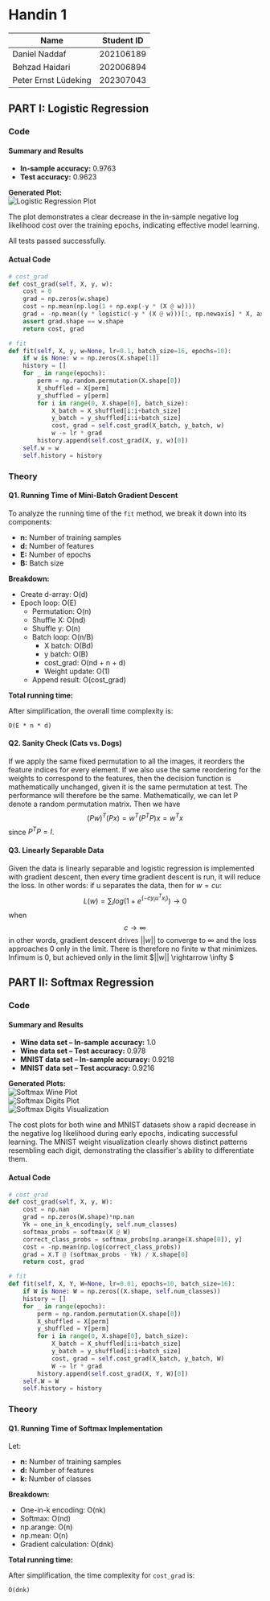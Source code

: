 # Handin 1

| Name                 | Student ID |
| -------------------- | ---------- |
| Daniel Naddaf        | 202106189  |
| Behzad Haidari       | 202006894  |
| Peter Ernst Lüdeking | 202307043  |

## PART I: Logistic Regression

### Code

#### Summary and Results

- **In-sample accuracy:** 0.9763
- **Test accuracy:** 0.9623

**Generated Plot:**  
![Logistic Regression Plot](logistic_plot.png)

The plot demonstrates a clear decrease in the in-sample negative log likelihood cost over the training epochs, indicating effective model learning.

All tests passed successfully.

#### Actual Code

```python
# cost_grad
def cost_grad(self, X, y, w):
    cost = 0
    grad = np.zeros(w.shape)
    cost = np.mean(np.log(1 + np.exp(-y * (X @ w))))
    grad = -np.mean((y * logistic(-y * (X @ w)))[:, np.newaxis] * X, axis=0)
    assert grad.shape == w.shape
    return cost, grad

# fit
def fit(self, X, y, w=None, lr=0.1, batch_size=16, epochs=10):
    if w is None: w = np.zeros(X.shape[1])
    history = []
    for _ in range(epochs):
        perm = np.random.permutation(X.shape[0])
        X_shuffled = X[perm]
        y_shuffled = y[perm]
        for i in range(0, X.shape[0], batch_size):
            X_batch = X_shuffled[i:i+batch_size]
            y_batch = y_shuffled[i:i+batch_size]
            cost, grad = self.cost_grad(X_batch, y_batch, w)
            w -= lr * grad
        history.append(self.cost_grad(X, y, w)[0])
    self.w = w
    self.history = history
```

### Theory

#### Q1. Running Time of Mini-Batch Gradient Descent

To analyze the running time of the `fit` method, we break it down into its components:

- **n:** Number of training samples
- **d:** Number of features
- **E:** Number of epochs
- **B:** Batch size

**Breakdown:**

- Create d-array: O(d)
- Epoch loop: O(E)
  - Permutation: O(n)
  - Shuffle X: O(nd)
  - Shuffle y: O(n)
  - Batch loop: O(n/B)
    - X batch: O(Bd)
    - y batch: O(B)
    - cost_grad: O(nd + n + d)
    - Weight update: O(1)
  - Append result: O(cost_grad)

**Total running time:**

After simplification, the overall time complexity is:

```
O(E * n * d)
```

#### Q2. Sanity Check (Cats vs. Dogs)

If we apply the same fixed permutation to all the images, it reorders the feature indices for every element. If we also use the same reordering for the weights to correspond to the features, then the decision function is mathematically unchanged, given it is the same permutation at test. The performance will therefore be the same.
Mathematically, we can let P denote a random permutation matrix. Then we have $$ (Pw)^T (Px) = w^T(P^TP)x = w^Tx $$ since $P^TP = I$.

#### Q3. Linearly Separable Data

Given the data is linearly separable and logistic regression is implemented with gradient descent, then every time gradient descent is run, it will reduce the loss. In other words: if u separates the data, then for $w = cu$:
$$ L(w) = \sum_i log(1+e^{(-c y_i u^T x_i)}) \rightarrow 0 $$ when $$ c \rightarrow \infty $$
in other words, gradient descent drives $||w||$ to converge to $\infty$ and the loss approaches 0 only in the limit. There is therefore no finite w that minimizes. Infimum is 0, but achieved only in the limit $||w|| \rightarrow \infty $

## PART II: Softmax Regression

### Code

#### Summary and Results

- **Wine data set – In-sample accuracy:** 1.0
- **Wine data set – Test accuracy:** 0.978
- **MNIST data set – In-sample accuracy:** 0.9218
- **MNIST data set – Test accuracy:** 0.9216

**Generated Plots:**  
![Softmax Wine Plot](softmax_wine.png)  
![Softmax Digits Plot](softmax_digits.png)  
![Softmax Digits Visualization](softmax_visualization.png)

The cost plots for both wine and MNIST datasets show a rapid decrease in the negative log likelihood during early epochs, indicating successful learning. The MNIST weight visualization clearly shows distinct patterns resembling each digit, demonstrating the classifier's ability to differentiate them.

#### Actual Code

```python
# cost_grad
def cost_grad(self, X, y, W):
    cost = np.nan
    grad = np.zeros(W.shape)*np.nan
    Yk = one_in_k_encoding(y, self.num_classes)
    softmax_probs = softmax(X @ W)
    correct_class_probs = softmax_probs[np.arange(X.shape[0]), y]
    cost = -np.mean(np.log(correct_class_probs))
    grad = X.T @ (softmax_probs - Yk) / X.shape[0]
    return cost, grad

# fit
def fit(self, X, Y, W=None, lr=0.01, epochs=10, batch_size=16):
    if W is None: W = np.zeros((X.shape, self.num_classes))
    history = []
    for _ in range(epochs):
        perm = np.random.permutation(X.shape[0])
        X_shuffled = X[perm]
        y_shuffled = Y[perm]
        for i in range(0, X.shape[0], batch_size):
            X_batch = X_shuffled[i:i+batch_size]
            y_batch = y_shuffled[i:i+batch_size]
            cost, grad = self.cost_grad(X_batch, y_batch, W)
            W -= lr * grad
        history.append(self.cost_grad(X, Y, W)[0])
    self.W = W
    self.history = history
```

### Theory

#### Q1. Running Time of Softmax Implementation

Let:

- **n:** Number of training samples
- **d:** Number of features
- **k:** Number of classes

**Breakdown:**

- One-in-k encoding: O(nk)
- Softmax: O(nd)
- np.arange: O(n)
- np.mean: O(n)
- Gradient calculation: O(dnk)

**Total running time:**

After simplification, the time complexity for `cost_grad` is:

```
O(dnk)
```

